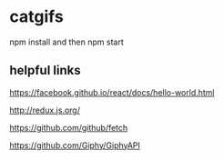# catgifs

npm install and then npm start

## helpful links

https://facebook.github.io/react/docs/hello-world.html

http://redux.js.org/

https://github.com/github/fetch

https://github.com/Giphy/GiphyAPI
